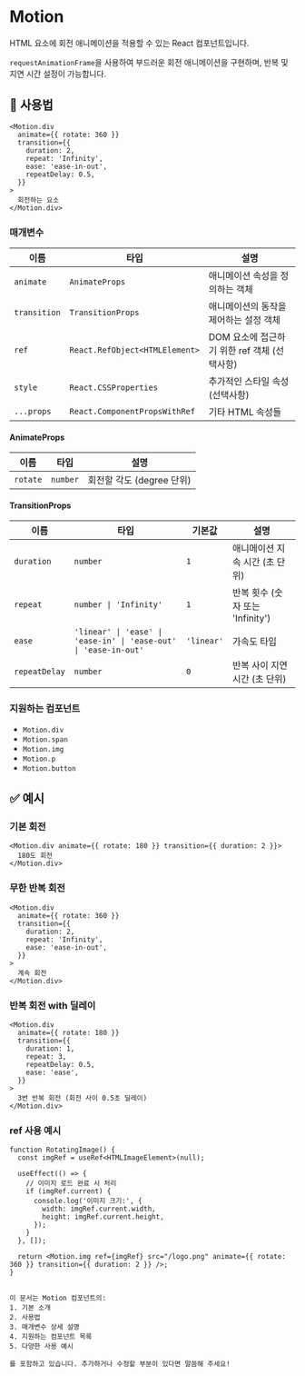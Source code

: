# Motion

HTML 요소에 회전 애니메이션을 적용할 수 있는 React 컴포넌트입니다.

`requestAnimationFrame`을 사용하여 부드러운 회전 애니메이션을 구현하며, 반복 및 지연 시간 설정이 가능합니다.

## 🔗 사용법

```tsx
<Motion.div
  animate={{ rotate: 360 }}
  transition={{
    duration: 2,
    repeat: 'Infinity',
    ease: 'ease-in-out',
    repeatDelay: 0.5,
  }}
>
  회전하는 요소
</Motion.div>
```

### 매개변수

| 이름         | 타입                           | 설명                                         |
| ------------ | ------------------------------ | -------------------------------------------- |
| `animate`    | `AnimateProps`                 | 애니메이션 속성을 정의하는 객체              |
| `transition` | `TransitionProps`              | 애니메이션의 동작을 제어하는 설정 객체       |
| `ref`        | `React.RefObject<HTMLElement>` | DOM 요소에 접근하기 위한 ref 객체 (선택사항) |
| `style`      | `React.CSSProperties`          | 추가적인 스타일 속성 (선택사항)              |
| `...props`   | `React.ComponentPropsWithRef`  | 기타 HTML 속성들                             |

#### AnimateProps

| 이름     | 타입     | 설명                      |
| -------- | -------- | ------------------------- |
| `rotate` | `number` | 회전할 각도 (degree 단위) |

#### TransitionProps

| 이름          | 타입                                                             | 기본값     | 설명                             |
| ------------- | ---------------------------------------------------------------- | ---------- | -------------------------------- |
| `duration`    | `number`                                                         | `1`        | 애니메이션 지속 시간 (초 단위)   |
| `repeat`      | `number \| 'Infinity'`                                           | `1`        | 반복 횟수 (숫자 또는 'Infinity') |
| `ease`        | `'linear' \| 'ease' \| 'ease-in' \| 'ease-out' \| 'ease-in-out'` | `'linear'` | 가속도 타입                      |
| `repeatDelay` | `number`                                                         | `0`        | 반복 사이 지연 시간 (초 단위)    |

### 지원하는 컴포넌트

- `Motion.div`
- `Motion.span`
- `Motion.img`
- `Motion.p`
- `Motion.button`

## ✅ 예시

### 기본 회전

```tsx
<Motion.div animate={{ rotate: 180 }} transition={{ duration: 2 }}>
  180도 회전
</Motion.div>
```

### 무한 반복 회전

```tsx
<Motion.div
  animate={{ rotate: 360 }}
  transition={{
    duration: 2,
    repeat: 'Infinity',
    ease: 'ease-in-out',
  }}
>
  계속 회전
</Motion.div>
```

### 반복 회전 with 딜레이

```tsx
<Motion.div
  animate={{ rotate: 180 }}
  transition={{
    duration: 1,
    repeat: 3,
    repeatDelay: 0.5,
    ease: 'ease',
  }}
>
  3번 반복 회전 (회전 사이 0.5초 딜레이)
</Motion.div>
```

### ref 사용 예시

```tsx
function RotatingImage() {
  const imgRef = useRef<HTMLImageElement>(null);

  useEffect(() => {
    // 이미지 로드 완료 시 처리
    if (imgRef.current) {
      console.log('이미지 크기:', {
        width: imgRef.current.width,
        height: imgRef.current.height,
      });
    }
  }, []);

  return <Motion.img ref={imgRef} src="/logo.png" animate={{ rotate: 360 }} transition={{ duration: 2 }} />;
}
```

```

이 문서는 Motion 컴포넌트의:
1. 기본 소개
2. 사용법
3. 매개변수 상세 설명
4. 지원하는 컴포넌트 목록
5. 다양한 사용 예시

를 포함하고 있습니다. 추가하거나 수정할 부분이 있다면 말씀해 주세요!
```
